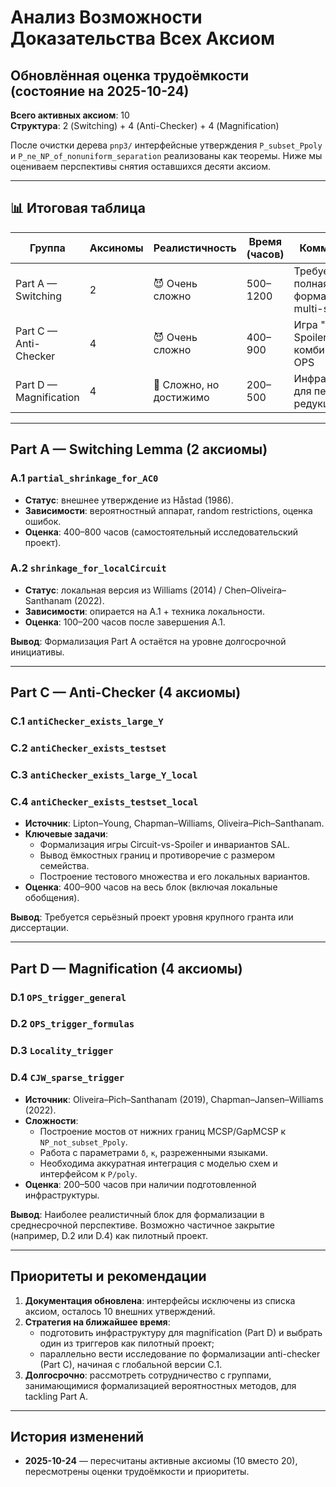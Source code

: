 # Анализ Возможности Доказательства Всех Аксиом
## Обновлённая оценка трудоёмкости (состояние на 2025-10-24)

**Всего активных аксиом**: 10  
**Структура**: 2 (Switching) + 4 (Anti-Checker) + 4 (Magnification)

После очистки дерева `pnp3/` интерфейсные утверждения `P_subset_Ppoly` и
`P_ne_NP_of_nonuniform_separation` реализованы как теоремы.  Ниже мы оцениваем
перспективы снятия оставшихся десяти аксиом.

---

## 📊 Итоговая таблица

| Группа | Аксиномы | Реалистичность | Время (часов) | Комментарий |
|--------|----------|----------------|---------------|-------------|
| Part A — Switching | 2 | 😈 Очень сложно | 500–1200 | Требуется полная формализация multi-switching |
| Part C — Anti-Checker | 4 | 😈 Очень сложно | 400–900 | Игра "Circuit vs Spoiler", комбинаторика OPS |
| Part D — Magnification | 4 | 🙂 Сложно, но достижимо | 200–500 | Инфраструктура для переносов и редукций |

---

## Part A — Switching Lemma (2 аксиомы)

### A.1 `partial_shrinkage_for_AC0`
- **Статус**: внешнее утверждение из Håstad (1986).
- **Зависимости**: вероятностный аппарат, random restrictions, оценка ошибок.
- **Оценка**: 400–800 часов (самостоятельный исследовательский проект).

### A.2 `shrinkage_for_localCircuit`
- **Статус**: локальная версия из Williams (2014) / Chen–Oliveira–Santhanam (2022).
- **Зависимости**: опирается на A.1 + техника локальности.
- **Оценка**: 100–200 часов после завершения A.1.

**Вывод**: Формализация Part A остаётся на уровне долгосрочной инициативы.

---

## Part C — Anti-Checker (4 аксиомы)

### C.1 `antiChecker_exists_large_Y`
### C.2 `antiChecker_exists_testset`
### C.3 `antiChecker_exists_large_Y_local`
### C.4 `antiChecker_exists_testset_local`

- **Источник**: Lipton–Young, Chapman–Williams, Oliveira–Pich–Santhanam.
- **Ключевые задачи**:
  - Формализация игры Circuit-vs-Spoiler и инвариантов SAL.
  - Вывод ёмкостных границ и противоречие с размером семейства.
  - Построение тестового множества и его локальных вариантов.
- **Оценка**: 400–900 часов на весь блок (включая локальные обобщения).

**Вывод**: Требуется серьёзный проект уровня крупного гранта или диссертации.

---

## Part D — Magnification (4 аксиомы)

### D.1 `OPS_trigger_general`
### D.2 `OPS_trigger_formulas`
### D.3 `Locality_trigger`
### D.4 `CJW_sparse_trigger`

- **Источник**: Oliveira–Pich–Santhanam (2019), Chapman–Jansen–Williams (2022).
- **Сложности**:
  - Построение мостов от нижних границ MCSP/GapMCSP к `NP_not_subset_Ppoly`.
  - Работа с параметрами `δ`, `κ`, разреженными языками.
  - Необходима аккуратная интеграция с моделью схем и интерфейсом к `P/poly`.
- **Оценка**: 200–500 часов при наличии подготовленной инфраструктуры.

**Вывод**: Наиболее реалистичный блок для формализации в среднесрочной
перспективе. Возможно частичное закрытие (например, D.2 или D.4) как пилотный
проект.

---

## Приоритеты и рекомендации

1. **Документация обновлена**: интерфейсы исключены из списка аксиом, осталось 10
   внешних утверждений.
2. **Стратегия на ближайшее время**:
   - подготовить инфраструктуру для magnification (Part D) и выбрать один из
     триггеров как пилотный проект;
   - параллельно вести исследование по формализации anti-checker (Part C),
     начиная с глобальной версии C.1.
3. **Долгосрочно**: рассмотреть сотрудничество с группами, занимающимися
   формализацией вероятностных методов, для tackling Part A.

---

## История изменений

- **2025-10-24** — пересчитаны активные аксиомы (10 вместо 20), пересмотрены
  оценки трудоёмкости и приоритеты.

